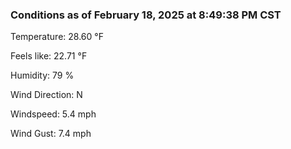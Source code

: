 ### Conditions as of February 18, 2025 at 8:49:38 PM CST 

Temperature: 28.60 &deg;F

Feels like: 22.71 &deg;F

Humidity: 79 %

Wind Direction: N

Windspeed: 5.4 mph

Wind Gust: 7.4 mph

